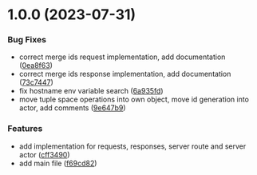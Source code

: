 # 1.0.0 (2023-07-31)


### Bug Fixes

* correct merge ids request implementation, add documentation ([0ea8f63](https://github.com/cake-lier/tuples-space-server/commit/0ea8f63ed25513a8c856d708ed7a435394aefb81))
* correct merge ids response implementation, add documentation ([73c7447](https://github.com/cake-lier/tuples-space-server/commit/73c74478665e96d9d2ae57c51c8675922b3645af))
* fix hostname env variable search ([6a935fd](https://github.com/cake-lier/tuples-space-server/commit/6a935fdd3cdb1381365e7882293199f75872bbe0))
* move tuple space operations into own object, move id generation into actor, add comments ([9e647b9](https://github.com/cake-lier/tuples-space-server/commit/9e647b976faf3f7e0b68cd01821ba7b02268da11))


### Features

* add implementation for requests, responses, server route and server actor ([cff3490](https://github.com/cake-lier/tuples-space-server/commit/cff34904c3955ee474549853a27babd63352c1b9))
* add main file ([f69cd82](https://github.com/cake-lier/tuples-space-server/commit/f69cd827a3197116851bd3aa2e62ed43964317d0))

